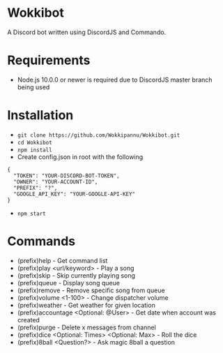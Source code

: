 # Wokkibot
A Discord bot written using DiscordJS and Commando.

# Requirements
- Node.js 10.0.0 or newer is required due to DiscordJS master branch being used

# Installation
- `git clone https://github.com/Wokkipannu/Wokkibot.git`
- `cd Wokkibot`
- `npm install`
- Create config.json in root with the following
```
{
  "TOKEN": "YOUR-DISCORD-BOT-TOKEN",
  "OWNER": "YOUR-ACCOUNT-ID",
  "PREFIX": "?",
  "GOOGLE_API_KEY": "YOUR-GOOGLE-API-KEY"
}
```
- `npm start`

# Commands
- (prefix)help - Get command list
- (prefix)play <url/keyword> - Play a song
- (prefix)skip - Skip currently playing song
- (prefix)queue - Display song queue
- (prefix)remove <id> - Remove specific song from queue
- (prefix)volume <1-100> - Change dispatcher volume
- (prefix)weather <location> - Get weather for given location
- (prefix)accountage <Optional: @User> - Get date when account was created
- (prefix)purge <limit> - Delete x messages from channel
- (prefix)dice <Optional: Times> <Optional: Max> - Roll the dice
- (prefix)8ball <Question?> - Ask magic 8ball a question